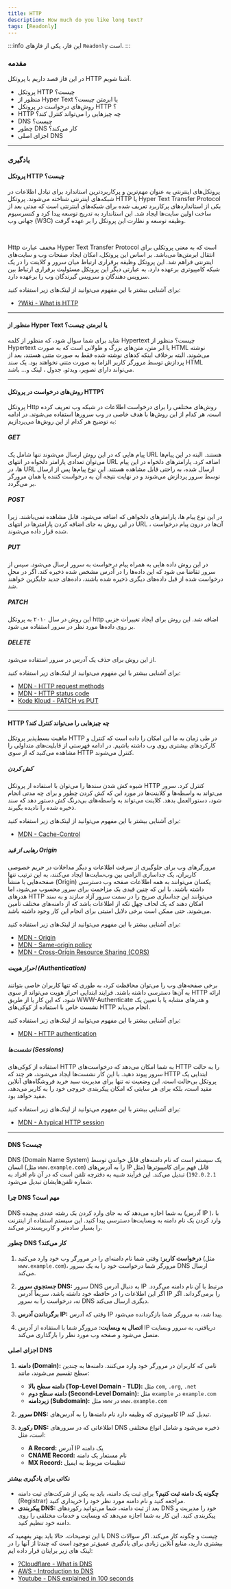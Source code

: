 ```yaml
---
title: HTTP
description: How much do you like long text?
tags: [Readonly]
---
```


:::info این فاز، یکی از فازهای `Readonly` است.
:::

### مقدمه

در این فاز قصد داریم با پروتکل
HTTP
آشنا شویم.

-   پروتکل
    HTTP
    چیست؟
-   منظور از
    Hyper Text
    یا ابرمتن چیست؟
-   روش‌های درخواست در پروتکل
    HTTP
    ؟
-   HTTP
    چه چیزهایی را می‌تواند کنترل کند؟
-   DNS
    چیست؟
-   چطور
    DNS
    کار می‌کند؟
-   اجزای اصلی DNS

---

### یادگیری

#### پروتکل HTTP چیست؟

پروتکل‌های اینترنتی به عنوان مهم‌‌ترین و پرکاربردترین استاندارد برای تبادل اطلاعات در شبکه‌‌های اینترنتی شناخته می‌شوند.
پروتکل
HTTP
یا
Hyper Text Transfer Protocol
یکی از استانداردهای پرکاربرد تعریف شده برای شبکه‌های اینترنتی است
که مدتی بعد از ساخت اولین سایت‌ها ایجاد شد.
این استاندارد به تدریج توسعه پیدا کرد و کنسرسیوم جهانی وب
(W3C)
وظیفه توسعه و نظارت این پروتکل را بر عهده گرفت.

<br/>

Http
مخفف عبارت
Hyper Text Transfer Protocol
است
که به معنی پروتکلی برای انتقال ابرمتن‌ها می‌باشد.
بر اساس این پروتکل، امکان ایجاد صفحات وب و سایت‌های اینترنتی فراهم شد.
این پروتکل وظیفه برقراری ارتباط میان سرور و کلاینت را در یک شبکه کامپیوتری برعهده دارد.
به عبارتی دیگر این پروتکل مسئولیت برقراری ارتباط بین سرویس دهندگان و سرویس گیرندگان وب را برعهده دارد.

برای آشنایی بیشتر با این مفهوم می‌توانید از لینک‌های زیر استفاده کنید:

-   [?Wiki - What is HTTP](https://en.wikipedia.org/wiki/HTTP)

---

#### منظور از Hyper Text یا ابرمتن چیست؟

شاید برای شما سوال شود، که منظور از کلمه
Hypertext
چیست؟
منظور از
Hypertext
یا ابر متن، متن‌های بزرگ و طولانی است که به صورت
HTML
نوشته می‌شوند.
البته برخلاف اینکه کدهای نوشته شده فقط به صورت متنی هستند،
بعد از پردازش توسط مرورگر کاربر الزاما به صورت متنی نخواهند بود.
یک سند
HTML
می‌تواند دارای تصویر، ویدئو، جدول ، لینک و... باشد.

---

#### روش‌های درخواست در پروتکل HTTP؟

پروتکل
Http
روش‌‌های مختلفی را برای درخواست اطلاعات در شبکه وب تعریف کرده‌ است.
هر کدام از این روش‌ها با هدف خاصی در وب سرورها استفاده می‌شوند.
در ادامه به توضیح هر کدام از این روش‌ها می‌پردازیم:

##### GET

پیام هایی که در این روش ارسال می‌شوند تنها شامل یک
URL
هستند.
البته در این پیام‌ها می‌توان تعدادی پارامتر دلخواه در انتهای
URL
اضافه کرد.
پارامترهای دلخواه در این پیام ها، در
URL
ارسال شده، به راحتی قابل مشاهده هستند.
این نوع پیام‌ها پس از ارسال توسط سرور پردازش می‌شوند و در نهایت نتیجه آن به درخواست کننده یا همان مرورگر بر می‌گردد.

##### POST

در این نوع پیام ها، پارامترهای دلخواهی که اضافه می‌شود، قابل مشاهده نمی‌باشند.
زیرا در این روش به جای اضافه کردن پارامترها در انتهای
URL
، آن‌ها در درون پیام درخواست شده قرار داده می‌شوند.

##### PUT

در این روش داده هایی به همراه پیام درخواست به سرور ارسال می‌شود.
سپس از سرور تقاضا می‌ شود که این داده‌ها را در آدرس مشخص شده ذخیره کند.
اگر در محلِ درخواست شده از قبل داده‌های دیگری ذخیره شده باشند، داده‌های جدید جایگزین خواهند شد.

##### PATCH

این روش در سال ۲۰۱۰ به پروتکل
http
اضافه شد.
این روش برای ایجاد تغییرات جزیی بر روی داده‌ها مورد نظر در سرور استفاده می‌ شود.

##### DELETE

از این روش برای حذف یک آدرس در سرور استفاده می‌شود.

برای آشنایی بیشتر با این مفهوم می‌توانید از لینک‌های زیر استفاده کنید:

-   [MDN - HTTP request methods](https://developer.mozilla.org/en-US/docs/Web/HTTP/Methods)
-   [MDN - HTTP status code](https://developer.mozilla.org/en-US/docs/Web/HTTP/Status)
-   [Kode Kloud - PATCH vs PUT](https://kodekloud.com/blog/put-and-patch-in-rest-api/)

---

#### HTTP چه چیزهایی را می‌تواند کنترل کند؟

ماهیت بسط‌پذیر پروتکل
HTTP
در طی زمان به ما این امکان را داده است که کنترل و کارکردهای بیشتری روی وب داشته باشیم.
در ادامه فهرستی از قابلیت‌های متداولی را مشاهده می‌کنید که از سوی
HTTP
کنترل می‌شوند.

##### کش کردن

شیوه کش شدن سندها را می‌توان با استفاده از پروتکل
HTTP
کنترل کرد.
سرور می‌تواند به واسطه‌ها و کلاینت‌ها در مورد این که کش کردن چطور و برای چه مدتی انجام شود، دستورالعمل بدهد.
کلاینت می‌تواند به واسطه‌های بی‌د‌رنگ کش دستور دهد که سند ذخیره شده را نادیده بگیرند.

برای آشنایی بیشتر با این مفهوم می‌توانید از لینک‌های زیر استفاده کنید:

-   [MDN - Cache-Control](https://developer.mozilla.org/en-US/docs/Web/HTTP/Headers/Cache-Control)

##### رهایی از قید Origin

مرورگرهای وب برای جلوگیری از سرقت اطلاعات و دیگر مداخلات در حریم خصوصی کاربران، یک جداسازی الزامی بین وب‌سایت‌ها ایجاد می‌کنند،
به این ترتیب تنها صفحه‌هایی با منشأ
(Origin)
یکسان می‌توانند به همه اطلاعات صفحه وب دسترسی داشته باشند.
با این که چنین قیدی یک مزاحمت برای سرور محسوب می‌شود، اما هدرهای
HTTP
می‌توانند این جداسازی صریح را در سمت سرور آزاد سازند
و به سند امکان دهند که یک لحاف چهل تکه از اطلاعات باشد که از دامنه‌های مختلف تأمین می‌شوند.
حتی ممکن است برخی دلایل امنیتی برای انجام این کار وجود داشته باشد.

برای آشنایی بیشتر با این مفهوم می‌توانید از لینک‌های زیر استفاده کنید:

-   [MDN - Origin](https://developer.mozilla.org/en-US/docs/Web/HTTP/Headers/Origin)
-   [MDN - Same-origin policy](https://developer.mozilla.org/en-US/docs/Web/Security/Same-origin_policy)
-   [MDN - Cross-Origin Resource Sharing (CORS)](https://developer.mozilla.org/en-US/docs/Web/HTTP/CORS)

##### احراز هویت (Authentication)

برخی صفحه‌های وب را می‌توان محافظت کرد، به طوری که تنها کاربران خاصی بتوانند به آن‌ها دسترسی داشته باشند.
فرایند ابتدایی احراز هویت می‌تواند از سوی
HTTP
ارائه شود،
که این کار یا از طریق
WWW-Authenticate
و هدرهای مشابه یا با تعیین یک نشست خاص با استفاده از کوکی‌های
HTTP
انجام می‌یابد.

برای آشنایی بیشتر با این مفهوم می‌توانید از لینک‌های زیر استفاده کنید:

-   [MDN - HTTP authentication](https://developer.mozilla.org/en-US/docs/Web/HTTP/Authentication)

##### نشست‌ها (Sessions)

استفاده از کوکی‌های
HTTP
به شما امکان می‌دهد که درخواست‌های
HTTP
را به حالت سرور پیوند دهید.
با این کار نشست‌ها ایجاد می‌شوند، هر چند که
HTTP
ابتدایی یک پروتکل بی‌حالت است.
این وضعیت نه تنها برای مدیریت سبد خرید فروشگاه‌های آنلاین مفید است،
بلکه برای هر سایتی که امکان پیکربندی خروجی خود را به کاربر می‌دهد، مفید خواهد بود.

برای آشنایی بیشتر با این مفهوم می‌توانید از لینک‌های زیر استفاده کنید:

-   [MDN - A typical HTTP session](https://developer.mozilla.org/en-US/docs/Web/HTTP/Session)

---

#### DNS چیست؟

DNS (Domain Name System) یک سیستم است که نام دامنه‌های قابل خواندن توسط انسان (مثل `www.example.com`) را به آدرس‌های IP قابل فهم برای کامپیوترها (مثل `192.0.2.1`) تبدیل می‌کند. این فرآیند شبیه به دفترچه تلفن است که در آن نام افراد به شماره تلفن‌هایشان تبدیل می‌شود.

#### چرا DNS مهم است؟

DNS
به شما اجازه می‌دهد که به جای وارد کردن یک رشته عددی پیچیده (آدرس
IP
)، با وارد کردن یک نام دامنه به وبسایت‌ها دسترسی پیدا کنید. این سیستم استفاده از اینترنت را بسیار ساده‌تر و کاربرپسندتر می‌کند.

#### چطور DNS کار می‌کند؟

1. **درخواست کاربر:** وقتی شما نام دامنه‌ای را در مرورگر وب خود وارد می‌کنید (مثل `www.example.com`)، مرورگر شما درخواست خود را به یک سرور
   DNS
   ارسال می‌کند.

2. **جستجوی سرور DNS:** سرور
   DNS
   به دنبال آدرس
   IP
   مرتبط با آن نام دامنه می‌گردد. اگر این اطلاعات را در حافظه خود داشته باشد، سریعاً آدرس
   IP
   را برمی‌گرداند. اگر نه، درخواست را به سرور
   DNS
   دیگری ارسال می‌کند.

3. **برگرداندن آدرس IP:** وقتی که آدرس
   IP
   پیدا شد، به مرورگر شما بازگردانده می‌شود.

4. **اتصال به وبسایت:** مرورگر شما با استفاده از آدرس
   IP
   دریافتی، به سرور وبسایت متصل می‌شود و صفحه وب مورد نظر را بارگذاری می‌کند.

#### اجزای اصلی DNS

1. **دامنه (Domain):** نامی که کاربران در مرورگر خود وارد می‌کنند. دامنه‌ها به چندین سطح تقسیم می‌شوند، مانند:

    - **دامنه سطح بالا (Top-Level Domain - TLD):** مثل `com`, `.org`, `.net`
    - **دامنه سطح دوم (Second-Level Domain):** مثل `example` در `example.com`
    - **زیردامنه (Subdomain):** مثل `www` در `www.example.com`

2. **سرور DNS:** کامپیوتری که وظیفه دارد نام دامنه‌ها را به آدرس‌های
   IP
   تبدیل کند.

3. **رکورد DNS:** اطلاعاتی که در سرورهای DNS ذخیره می‌شود و شامل انواع مختلفی است، مثل:
    - **A Record:** آدرس IP یک دامنه
    - **CNAME Record:** نام مستعار یک دامنه
    - **MX Record:** تنظیمات مربوط به ایمیل

#### نکاتی برای یادگیری بیشتر

-   **چگونه یک دامنه ثبت کنیم؟** برای ثبت یک دامنه، باید به یکی از شرکت‌های ثبت دامنه
    (Registrar)
    مراجعه کنید و نام دامنه مورد نظر خود را خریداری کنید.
-   **پیکربندی DNS:** بعد از ثبت دامنه، شما می‌توانید رکوردهای
    DNS
    خود را مدیریت و پیکربندی کنید. این کار به شما اجازه می‌دهد که وبسایت و خدمات مختلفی را روی دامنه خود تنظیم کنید.

با این توضیحات، حالا باید بهتر بفهمید که
DNS
چیست و چگونه کار می‌کند.
اگر سوالات بیشتری دارید، منابع آنلاین زیادی برای یادگیری عمیق‌تر موجود است که چندتا از آنها را در لینک های زیر برایتان قرار داده ایم:

-   [?Cloudflare - What is DNS](https://www.cloudflare.com/learning/dns/what-is-dns/)
-   [AWS - Introduction to DNS](https://aws.amazon.com/route53/what-is-dns/)
-   [Youtube - DNS explained in 100 seconds](https://youtu.be/UVR9lhUGAyU?si=1O521uCkTLqSF9i_)
